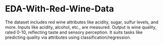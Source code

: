 # EDA-With-Red-Wine-Data
The dataset includes red wine attributes like acidity, sugar, sulfur levels, and more. Inputs like acidity, alcohol, etc., are measured. Output is wine quality, rated 0-10, reflecting taste and sensory perception. It suits tasks like predicting quality via attributes using classification/regression.
